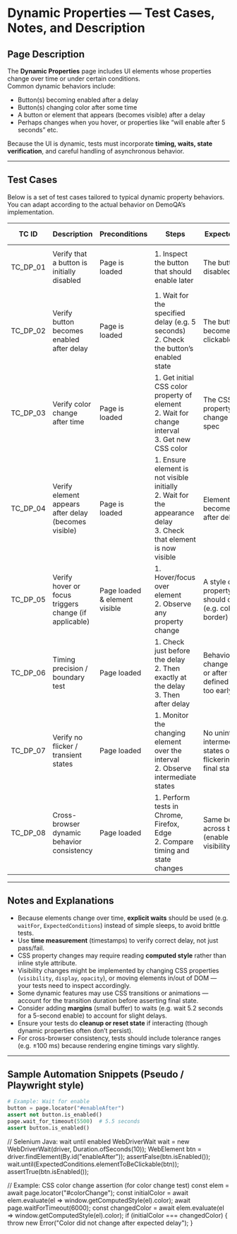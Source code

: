 # Dynamic Properties — Test Cases, Notes, and Description

## Page Description

The **Dynamic Properties** page includes UI elements whose properties change over time or under certain conditions.  
Common dynamic behaviors include:
- Button(s) becoming enabled after a delay  
- Button(s) changing color after some time  
- A button or element that appears (becomes visible) after a delay  
- Perhaps changes when you hover, or properties like “will enable after 5 seconds” etc.

Because the UI is dynamic, tests must incorporate **timing, waits, state verification**, and careful handling of asynchronous behavior.

---

## Test Cases

Below is a set of test cases tailored to typical dynamic property behaviors. You can adapt according to the actual behavior on DemoQA’s implementation.

| TC ID | Description | Preconditions | Steps | Expected Result | Notes / Edge Cases |
|---|-----------------------------|----------------|-------|---------------------|----------------------|
| TC_DP_01 | Verify that a button is initially disabled | Page is loaded | 1. Inspect the button that should enable later | The button is disabled initially | Confirm disabled property (e.g. `disabled` attribute) |
| TC_DP_02 | Verify button becomes enabled after delay | Page is loaded | 1. Wait for the specified delay (e.g. 5 seconds) <br>2. Check the button’s enabled state | The button becomes clickable/enabled | Use explicit wait rather than fixed sleep if possible |
| TC_DP_03 | Verify color change after time | Page is loaded | 1. Get initial CSS color property of element <br>2. Wait for change interval <br>3. Get new CSS color | The CSS color property should change as per spec | Assert that old color ≠ new color |
| TC_DP_04 | Verify element appears after delay (becomes visible) | Page is loaded | 1. Ensure element is not visible initially <br>2. Wait for the appearance delay <br>3. Check that element is now visible | Element becomes visible after delay | Visibility checks: display, opacity, presence in DOM |
| TC_DP_05 | Verify hover or focus triggers change (if applicable) | Page loaded & element visible | 1. Hover/focus over element <br>2. Observe any property change | A style or property change should occur (e.g. color, border) | Use proper hover simulation in automation |
| TC_DP_06 | Timing precision / boundary test | Page loaded | 1. Check just before the delay <br>2. Then exactly at the delay <br>3. Then after delay | Behavior should change exactly at or after the defined time, not too early | Use high-resolution wait or time measurement |
| TC_DP_07 | Verify no flicker / transient states | Page loaded | 1. Monitor the changing element over the interval <br>2. Observe intermediate states | No unintended intermediate states or flickering before final state | Helps detect flapping behavior |
| TC_DP_08 | Cross-browser dynamic behavior consistency | Page loaded | 1. Perform tests in Chrome, Firefox, Edge <br>2. Compare timing and state changes | Same behavior across browsers (enable time, visibility, color) | Account for browser-specific rendering delays |

---

## Notes and Explanations

- Because elements change over time, **explicit waits** should be used (e.g. `waitFor`, `ExpectedConditions`) instead of simple sleeps, to avoid brittle tests.  
- Use **time measurement** (timestamps) to verify correct delay, not just pass/fail.  
- CSS property changes may require reading **computed style** rather than inline style attribute.  
- Visibility changes might be implemented by changing CSS properties (`visibility`, `display`, `opacity`), or moving elements in/out of DOM — your tests need to inspect accordingly.  
- Some dynamic features may use CSS transitions or animations — account for the transition duration before asserting final state.  
- Consider adding **margins** (small buffer) to waits (e.g. wait 5.2 seconds for a 5-second enable) to account for slight delays.  
- Ensure your tests do **cleanup or reset state** if interacting (though dynamic properties often don’t persist).  
- For cross-browser consistency, tests should include tolerance ranges (e.g. ±100 ms) because rendering engine timings vary slightly.  

---

## Sample Automation Snippets (Pseudo / Playwright style)

```python
# Example: Wait for enable
button = page.locator("#enableAfter")
assert not button.is_enabled()
page.wait_for_timeout(5500)  # 5.5 seconds
assert button.is_enabled()
```
// Selenium Java: wait until enabled
WebDriverWait wait = new WebDriverWait(driver, Duration.ofSeconds(10));
WebElement btn = driver.findElement(By.id("enableAfter"));
assertFalse(btn.isEnabled());
wait.until(ExpectedConditions.elementToBeClickable(btn));
assertTrue(btn.isEnabled());

// Example: CSS color change assertion (for color change test)
const elem = await page.locator("#colorChange");
const initialColor = await elem.evaluate(el => window.getComputedStyle(el).color);
await page.waitForTimeout(6000);
const changedColor = await elem.evaluate(el => window.getComputedStyle(el).color);
if (initialColor === changedColor) {
  throw new Error("Color did not change after expected delay");
}

